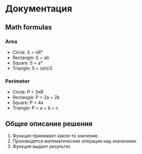 # Документация
## Math formulas
### Area
- Circle: S = πR²
- Rectangle: S = ab
- Square: S = a²
- Triangle: S = (ah)/2

### Perimeter
- Circle: P = 2πR
- Rectangle: P = 2a + 2b
- Square: P = 4a
- Triangle: P = a + b + c

## Общее описание решения
1. Функция принимает какое-то значение.
2. Производятся математические операции над значением.
3. Функция выдает результат.


